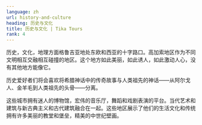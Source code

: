 ```yaml
---
language: zh
url: history-and-culture
heading: 历史与文化
title: 历史与文化 | Tika Tours
rank: 4
---
```

<div class="row content-row"><!-- 877 (0)-->

</div>

<div class="row content-row"><!-- 878 (3)-->
<div class="col-xs-12 col-sm-6 col-md-6"><!-- 1206 -->

历史，文化，地理方面格鲁吉亚地处东欧和西亚的十字路口。高加索地区作为不同文明相互交融相互碰撞的地区。这个地方如此美丽，如此诱人，如此激动人心，没有其他地方能像它。


历史爱好者们将会喜欢将希腊神话中的传奇故事与人类祖先的神话——从阿尔戈人、金羊毛到人类祖先的头骨——分离。


</div>

<div class="col-xs-12 col-sm-6 col-md-6"><!-- 1207 -->

这些城市拥有迷人的博物馆，宏伟的音乐厅，舞蹈和戏剧表演的平台。当代艺术和建筑与新古典主义和古代建筑融合在一起。这些地区展示了他们的生活文化和传统拥有许多美丽的教堂和堡垒，精美的中世纪壁画。


</div>

</div>

